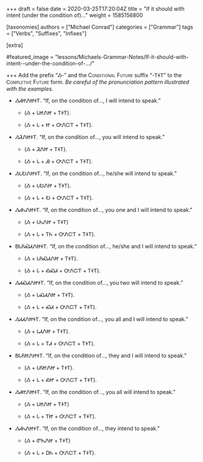+++
draft = false
date = 2020-03-25T17:20:04Z
title = "If it should with intent (under the condition of)…"
weight = 1585156800

[taxonomies]
authors = ["Michael Conrad"]
categories = ["Grammar"]
tags = ["Verbs", "Suffixes", "Infixes"]

[extra]

#featured_image = "lessons/Michaels-Grammar-Notes/If-it-should-with-intent--under-the-condition-of-…/"

+++
Add the prefix “Ᏹ-” and the
<span style="font-variant:small-caps;">Conditional Future</span> suffix
“-ᎢᏐᎢ” to the <span style="font-variant:small-caps;">Ꮯompletive
Future</span> form. *Be careful of the pronunciation pattern illustrated
with the examples.*
<!-- more -->
  - ᏱᏗᏥᏁᏥᏐᎢ. “If, on the condition of…, I will intend to speak.”
    
      - (Ᏹ + ᏓᏥᏁᏥ + ᎢᏐᎢ).
    
      - (Ᏹ + Ꮣ + Ꮵ + ᎤᏁᏨᎢ + ᎢᏐᎢ).

  - ᏱᏘᏁᏥᏐᎢ. “If, on the condition of…, you will intend to speak.”
    
      - (Ᏹ + ᏘᏁᏥ + ᎢᏐᎢ).
    
      - (Ᏹ + Ꮣ + Ꭿ + ᎤᏁᏨᎢ + ᎢᏐᎢ).

  - ᏱᏓᎧᏁᏥᏐᎢ. “If, on the condition of…, he/she will intend to speak.”
    
      - (Ᏹ + ᏓᎧᏁᏥ + ᎢᏐᎢ).
    
      - (Ᏹ + Ꮣ + Ꭷ + ᎤᏁᏨᎢ + ᎢᏐᎢ).

  - ᏱᏗᏂᏁᏥᏐᎢ. “If, on the condition of…, you one and I will intend to
    speak.”
    
      - (Ᏹ + ᏓᏂᏁᏥ + ᎢᏐᎢ)
    
      - (Ᏹ + Ꮣ + ᎢᏂ + ᎤᏁᏨᎢ + ᎢᏐᎢ).

  - ᏴᏓᏲᏍᏗᏁᏥᏐᎢ. “If, on the condition of…, he/she and I will intend to
    speak.”
    
      - (Ᏹ + ᏓᏲᏍᏗᏁᏥ + ᎢᏐᎢ).
    
      - (Ᏹ + Ꮣ + ᎣᏍᏗ + ᎤᏁᏨᎢ + ᎢᏐᎢ).

  - ᏱᏗᏍᏗᏁᏥᏐᎢ. “If, on the condition of…, you two will intend to speak.”
    
      - (Ᏹ + ᏓᏍᏗᏁᏥ + ᎢᏐᎢ).
    
      - (Ᏹ + Ꮣ + ᏍᏗ + ᎤᏁᏨᎢ + ᎢᏐᎢ).

  - ᏱᏗᏗᏁᏥᏐᎢ. “If, on the condition of…, you all and I will intend to
    speak.”
    
      - (Ᏹ + ᏓᏗᏁᏥ + ᎢᏐᎢ).
    
      - (Ᏹ + Ꮣ + ᎢᏗ + ᎤᏁᏨᎢ + ᎢᏐᎢ).

  - ᏴᏓᏲᏥᏁᏥᏐᎢ. “If, on the condition of…, they and I will intend to
    speak.”
    
      - (Ᏹ + ᏓᏲᏥᏁᏥ + ᎢᏐᎢ).
    
      - (Ᏹ + Ꮣ + ᎣᏥ + ᎤᏁᏨᎢ + ᎢᏐᎢ).

  - ᏱᏗᏥᏁᏥᏐᎢ. “If, on the condition of…, you all will intend to speak.”
    
      - (Ᏹ + ᏓᏥᏁᏥ + ᎢᏐᎢ)
    
      - (Ᏹ + Ꮣ + ᎢᏥ + ᎤᏁᏨᎢ + ᎢᏐᎢ).

  - ᏱᏗᏂᏁᏥᏐᎢ. “If, on the condition of…, they intend to speak.”
    
      - (Ᏹ + ᏛᏂᏁᏥ + ᎢᏐᎢ)
    
      - (Ᏹ + Ꮣ + ᎠᏂ + ᎤᏁᏨᎢ + ᎢᏐᎢ).